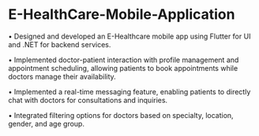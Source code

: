 # E-HealthCare-Mobile-Application
•	Designed and developed an E-Healthcare mobile app using Flutter for UI and .NET for backend services.

•	Implemented doctor-patient interaction with profile management and appointment scheduling, allowing patients to book appointments while doctors manage their availability.

•	Implemented a real-time messaging feature, enabling patients to directly chat with doctors for consultations and inquiries.

•	Integrated filtering options for doctors based on specialty, location, gender, and age group. 
